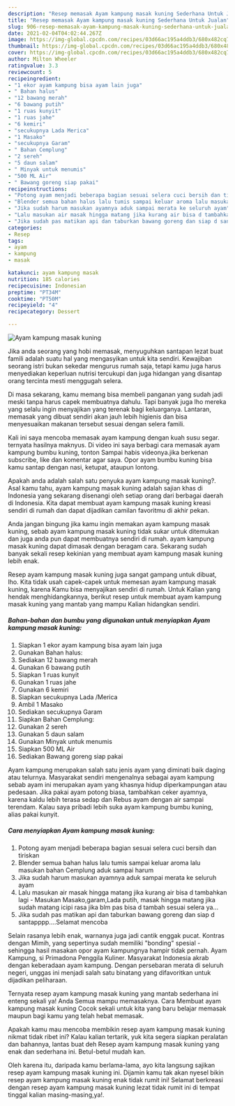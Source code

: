 ```yaml
---
description: "Resep memasak Ayam kampung masak kuning Sederhana Untuk Jualan"
title: "Resep memasak Ayam kampung masak kuning Sederhana Untuk Jualan"
slug: 906-resep-memasak-ayam-kampung-masak-kuning-sederhana-untuk-jualan
date: 2021-02-04T04:02:44.267Z
image: https://img-global.cpcdn.com/recipes/03d66ac195a4ddb3/680x482cq70/ayam-kampung-masak-kuning-foto-resep-utama.jpg
thumbnail: https://img-global.cpcdn.com/recipes/03d66ac195a4ddb3/680x482cq70/ayam-kampung-masak-kuning-foto-resep-utama.jpg
cover: https://img-global.cpcdn.com/recipes/03d66ac195a4ddb3/680x482cq70/ayam-kampung-masak-kuning-foto-resep-utama.jpg
author: Milton Wheeler
ratingvalue: 3.3
reviewcount: 5
recipeingredient:
- "1 ekor ayam kampung bisa ayam lain juga"
- " Bahan halus"
- "12 bawang merah"
- "6 bawang putih"
- "1 ruas kunyit"
- "1 ruas jahe"
- "6 kemiri"
- "secukupnya Lada Merica"
- "1 Masako"
- "secukupnya Garam"
- " Bahan Cemplung"
- "2 sereh"
- "5 daun salam"
- " Minyak untuk menumis"
- "500 ML Air"
- " Bawang goreng siap pakai"
recipeinstructions:
- "Potong ayam menjadi beberapa bagian sesuai selera cuci bersih dan tiriskan"
- "Blender semua bahan halus lalu tumis sampai keluar aroma lalu masukan bahan Cemplung aduk sampai harum"
- "Jika sudah harum masukan ayamnya aduk sampai merata ke seluruh ayam"
- "Lalu masukan air masak hingga matang jika kurang air bisa d tambahkan lagi Masukan Masako,garam,Lada putih, masak hingga matang jika sudah matang icipi rasa jika blm pas bisa d tambah sesuai selera ya..."
- "Jika sudah pas matikan api dan taburkan bawang goreng dan siap d santapppp....Selamat mencoba"
categories:
- Resep
tags:
- ayam
- kampung
- masak

katakunci: ayam kampung masak 
nutrition: 185 calories
recipecuisine: Indonesian
preptime: "PT34M"
cooktime: "PT50M"
recipeyield: "4"
recipecategory: Dessert

---
```



![Ayam kampung masak kuning](https://img-global.cpcdn.com/recipes/03d66ac195a4ddb3/680x482cq70/ayam-kampung-masak-kuning-foto-resep-utama.jpg)

Jika anda seorang yang hobi memasak, menyuguhkan santapan lezat buat famili adalah suatu hal yang mengasyikan untuk kita sendiri. Kewajiban seorang istri bukan sekedar mengurus rumah saja, tetapi kamu juga harus menyediakan keperluan nutrisi tercukupi dan juga hidangan yang disantap orang tercinta mesti menggugah selera.

Di masa  sekarang, kamu memang bisa membeli panganan yang sudah jadi meski tanpa harus capek membuatnya dahulu. Tapi banyak juga lho mereka yang selalu ingin menyajikan yang terenak bagi keluarganya. Lantaran, memasak yang dibuat sendiri akan jauh lebih higienis dan bisa menyesuaikan makanan tersebut sesuai dengan selera famili. 

Kali ini saya mencoba memasak ayam kampung dengan kuah susu segar. ternyata hasilnya maknyus. Di video ini saya berbagi cara memasak ayam kampung bumbu kuning, tonton Sampai habis videonya.jika berkenan subscribe, like dan komentar agar saya. Opor ayam bumbu kuning bisa kamu santap dengan nasi, ketupat, ataupun lontong.

Apakah anda adalah salah satu penyuka ayam kampung masak kuning?. Asal kamu tahu, ayam kampung masak kuning adalah sajian khas di Indonesia yang sekarang disenangi oleh setiap orang dari berbagai daerah di Indonesia. Kita dapat membuat ayam kampung masak kuning kreasi sendiri di rumah dan dapat dijadikan camilan favoritmu di akhir pekan.

Anda jangan bingung jika kamu ingin memakan ayam kampung masak kuning, sebab ayam kampung masak kuning tidak sukar untuk ditemukan dan juga anda pun dapat membuatnya sendiri di rumah. ayam kampung masak kuning dapat dimasak dengan beragam cara. Sekarang sudah banyak sekali resep kekinian yang membuat ayam kampung masak kuning lebih enak.

Resep ayam kampung masak kuning juga sangat gampang untuk dibuat, lho. Kita tidak usah capek-capek untuk memesan ayam kampung masak kuning, karena Kamu bisa menyajikan sendiri di rumah. Untuk Kalian yang hendak menghidangkannya, berikut resep untuk membuat ayam kampung masak kuning yang mantab yang mampu Kalian hidangkan sendiri.

<!--inarticleads1-->

##### Bahan-bahan dan bumbu yang digunakan untuk menyiapkan Ayam kampung masak kuning:

1. Siapkan 1 ekor ayam kampung bisa ayam lain juga
1. Gunakan  Bahan halus:
1. Sediakan 12 bawang merah
1. Gunakan 6 bawang putih
1. Siapkan 1 ruas kunyit
1. Gunakan 1 ruas jahe
1. Gunakan 6 kemiri
1. Siapkan secukupnya Lada /Merica
1. Ambil 1 Masako
1. Sediakan secukupnya Garam
1. Siapkan  Bahan Cemplung:
1. Gunakan 2 sereh
1. Gunakan 5 daun salam
1. Gunakan  Minyak untuk menumis
1. Siapkan 500 ML Air
1. Sediakan  Bawang goreng siap pakai


Ayam kampung merupakan salah satu jenis ayam yang diminati baik daging atau telurnya. Masyarakat sendiri mengenalnya sebagai ayam kampung sebab ayam ini merupakan ayam yang khasnya hidup diperkampungan atau pedesaan. Jika pakai ayam potong biasa, tambahkan ceker ayamnya, karena kaldu lebih terasa sedap dan Rebus ayam dengan air sampai terendam. Kalau saya pribadi lebih suka ayam kampung bumbu kuning, alias pakai kunyit. 

<!--inarticleads2-->

##### Cara menyiapkan Ayam kampung masak kuning:

1. Potong ayam menjadi beberapa bagian sesuai selera cuci bersih dan tiriskan
1. Blender semua bahan halus lalu tumis sampai keluar aroma lalu masukan bahan Cemplung aduk sampai harum
1. Jika sudah harum masukan ayamnya aduk sampai merata ke seluruh ayam
1. Lalu masukan air masak hingga matang jika kurang air bisa d tambahkan lagi - Masukan Masako,garam,Lada putih, masak hingga matang jika sudah matang icipi rasa jika blm pas bisa d tambah sesuai selera ya...
1. Jika sudah pas matikan api dan taburkan bawang goreng dan siap d santapppp....Selamat mencoba


Selain rasanya lebih enak, warnanya juga jadi cantik enggak pucat. Kontras dengan Mimih, yang sepertinya sudah memiliki &#34;bonding&#34; spesial - sehingga hasil masakan opor ayam kampungnya hampir tidak pernah. Ayam Kampung, si Primadona Penggila Kuliner. Masyarakat Indonesia akrab dengan keberadaan ayam kampung. Dengan persebaran merata di seluruh negeri, unggas ini menjadi salah satu binatang yang difavoritkan untuk dijadikan peliharaan. 

Ternyata resep ayam kampung masak kuning yang mantab sederhana ini enteng sekali ya! Anda Semua mampu memasaknya. Cara Membuat ayam kampung masak kuning Cocok sekali untuk kita yang baru belajar memasak maupun bagi kamu yang telah hebat memasak.

Apakah kamu mau mencoba membikin resep ayam kampung masak kuning nikmat tidak ribet ini? Kalau kalian tertarik, yuk kita segera siapkan peralatan dan bahannya, lantas buat deh Resep ayam kampung masak kuning yang enak dan sederhana ini. Betul-betul mudah kan. 

Oleh karena itu, daripada kamu berlama-lama, ayo kita langsung sajikan resep ayam kampung masak kuning ini. Dijamin kamu tak akan nyesel bikin resep ayam kampung masak kuning enak tidak rumit ini! Selamat berkreasi dengan resep ayam kampung masak kuning lezat tidak rumit ini di tempat tinggal kalian masing-masing,ya!.

